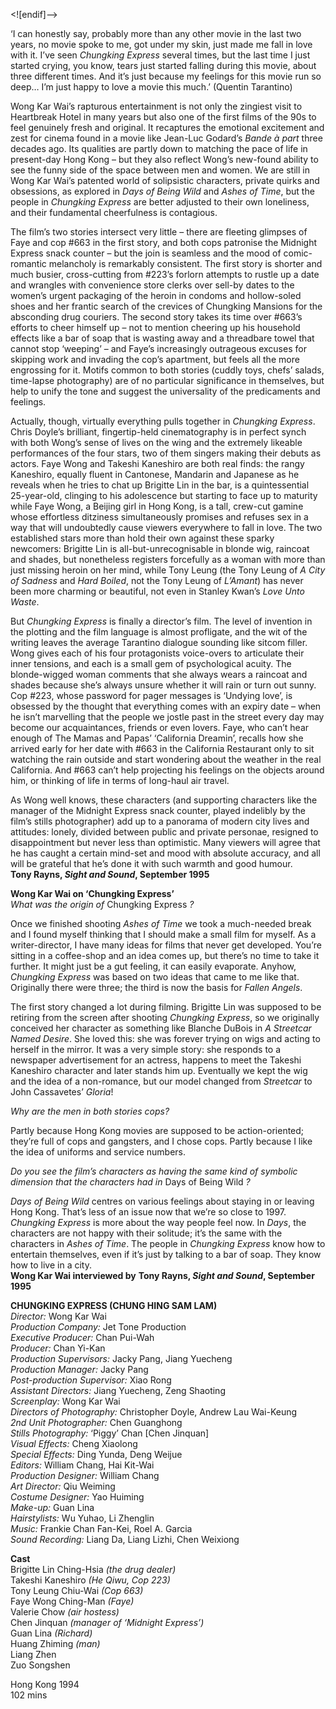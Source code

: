 

<![endif]-->

‘I can honestly say, probably more than any other movie in the last two years, no movie spoke to me, got under my skin, just made me fall in love with it. I’ve seen _Chungking_ _Express_ several times, but the last time I just started crying, you know, tears just started falling during this movie, about three different times. And it’s just because my feelings for this movie run so deep… I’m just happy to love a movie this much.’ (Quentin Tarantino)

Wong Kar Wai’s rapturous entertainment is not only the zingiest visit to Heartbreak Hotel in many years but also one of the first films of the 90s to feel genuinely fresh and original. It recaptures the emotional excitement and zest for cinema found in a movie like Jean-Luc Godard’s _Bande à part_ three decades ago. Its qualities are partly down to matching the pace of life in present-day Hong Kong – but they also reflect Wong’s new-found ability to see the funny side of the space between men and women. We are still in Wong Kar Wai’s patented world of solipsistic characters, private quirks and obsessions, as explored in _Days of Being Wild_ and _Ashes of Time_, but the people in _Chungking Express_ are better adjusted to their own loneliness, and their fundamental cheerfulness is contagious.

The film’s two stories intersect very little – there are fleeting glimpses of Faye and cop #663 in the first story, and both cops patronise the Midnight Express snack counter – but the join is seamless and the mood of comic-romantic melancholy is remarkably consistent. The first story is shorter and much busier, cross-cutting from #223’s forlorn attempts to rustle up a date and wrangles with convenience store clerks over sell-by dates to the women’s urgent packaging of the heroin in condoms and hollow-soled shoes and her frantic search of the crevices of Chungking Mansions for the absconding drug couriers. The second story takes its time over #663’s efforts to cheer himself up – not to mention cheering up his household effects like a bar of soap that is wasting away and a threadbare towel that cannot stop ‘weeping’ – and Faye’s increasingly outrageous excuses for skipping work and invading the cop’s apartment, but feels all the more engrossing for it. Motifs common to both stories (cuddly toys, chefs’ salads, time-lapse photography) are of no particular significance in themselves, but help to unify the tone and suggest the universality of the predicaments and feelings.

Actually, though, virtually everything pulls together in _Chungking_ _Express_.  
Chris Doyle’s brilliant, fingertip-held cinematography is in perfect synch with both Wong’s sense of lives on the wing and the extremely likeable performances of the four stars, two of them singers making their debuts as actors. Faye Wong and Takeshi Kaneshiro are both real finds: the rangy Kaneshiro, equally fluent in Cantonese, Mandarin and Japanese as he reveals when he tries to chat up Brigitte Lin in the bar, is a quintessential 25-year-old, clinging to his adolescence but starting to face up to maturity while Faye Wong, a Beijing girl in Hong Kong, is a tall, crew-cut gamine whose effortless ditziness simultaneously promises and refuses sex in a way that will undoubtedly cause viewers everywhere to fall in love. The two established stars more than hold their own against these sparky newcomers: Brigitte Lin is all-but-unrecognisable in blonde wig, raincoat and shades, but nonetheless registers forcefully as a woman with more than just missing heroin on her mind, while Tony Leung (the Tony Leung of _A City of Sadness_ and _Hard_ _Boiled_, not the Tony Leung of _L’Amant_) has never been more charming or beautiful, not even in Stanley Kwan’s _Love Unto Waste_.

But _Chungking Express_ is finally a director’s film. The level of invention in the plotting and the film language is almost profligate, and the wit of the writing leaves the average Tarantino dialogue sounding like sitcom filler. Wong gives each of his four protagonists voice-overs to articulate their inner tensions, and each is a small gem of psychological acuity. The blonde-wigged woman comments that she always wears a raincoat and shades because she’s always unsure whether it will rain or turn out sunny. Cop #223, whose password for pager messages is ‘Undying love’, is obsessed by the thought that everything comes with an expiry date – when he isn’t marvelling that the people we jostle past in the street every day may become our acquaintances, friends or even lovers. Faye, who can’t hear enough of The Mamas and Papas’ ‘California Dreamin’, recalls how she arrived early for her date with #663 in the California Restaurant only to sit watching the rain outside and start wondering about the weather in the real California. And #663 can’t help projecting his feelings on the objects around him, or thinking of life in terms of long-haul air travel.

As Wong well knows, these characters (and supporting characters like the manager of the Midnight Express snack counter, played indelibly by the film’s stills photographer) add up to a panorama of modern city lives and attitudes: lonely, divided between public and private personae, resigned to disappointment but never less than optimistic. Many viewers will agree that he has caught a certain mind-set and mood with absolute accuracy, and all will be grateful that he’s done it with such warmth and good humour.  
**Tony Rayns, _Sight and Sound_, September 1995**  

**Wong Kar Wai on ‘Chungking Express’**  
_What was the origin of_ Chungking Express _?_

Once we finished shooting _Ashes of Time_ we took a much-needed break and I found myself thinking that I should make a small film for myself. As a writer-director, I have many ideas for films that never get developed. You’re sitting in a coffee-shop and an idea comes up, but there’s no time to take it further. It might just be a gut feeling, it can easily evaporate. Anyhow, _Chungking Express_ was based on two ideas that came to me like that. Originally there were three; the third is now the basis for _Fallen Angels_.

The first story changed a lot during filming. Brigitte Lin was supposed to be retiring from the screen after shooting _Chungking Express_, so we originally conceived her character as something like Blanche DuBois in _A Streetcar Named Desire_. She loved this: she was forever trying on wigs and acting to herself in the mirror. It was a very simple story: she responds to a newspaper advertisement for an actress, happens to meet the Takeshi Kaneshiro character and later stands him up. Eventually we kept the wig and the idea of a non-romance, but our model changed from _Streetcar_ to John Cassavetes’ _Gloria_!

_Why are the men in both stories cops?_

Partly because Hong Kong movies are supposed to be action-oriented; they’re full of cops and gangsters, and I chose cops. Partly because I like the idea of uniforms and service numbers.

_Do you see the film’s characters as having the same kind of symbolic dimension that the characters had in_ Days of Being Wild _?_

_Days of Being Wild_ centres on various feelings about staying in or leaving Hong Kong. That’s less of an issue now that we’re so close to 1997. _Chungking Express_ is more about the way people feel now. In _Days_, the characters are not happy with their solitude; it’s the same with the characters in _Ashes of Time_. The people in _Chungking Express_ know how to entertain themselves, even if it’s just by talking to a bar of soap. They know how to live in a city.  
**Wong Kar Wai interviewed by** **Tony Rayns, _Sight and Sound_, September 1995**  

**CHUNGKING EXPRESS (CHUNG HING SAM LAM)**  
_Director:_ Wong Kar Wai  
_Production Company:_ Jet Tone Production  
_Executive Producer:_ Chan Pui-Wah  
_Producer:_ Chan Yi-Kan  
_Production Supervisors:_ Jacky Pang, Jiang Yuecheng  
_Production Manager:_ Jacky Pang  
_Post-production Supervisor:_ Xiao Rong  
_Assistant Directors:_ Jiang Yuecheng, Zeng Shaoting  
_Screenplay:_ Wong Kar Wai  
_Directors of Photography:_ Christopher Doyle, Andrew Lau Wai-Keung  
_2nd Unit Photographer:_ Chen Guanghong  
_Stills Photography:_ ‘Piggy’ Chan [Chen Jinquan]  
_Visual Effects:_ Cheng Xiaolong  
_Special Effects:_ Ding Yunda, Deng Weijue  
_Editors:_ William Chang, Hai Kit-Wai  
_Production Designer:_ William Chang  
_Art Director:_ Qiu Weiming  
_Costume Designer:_ Yao Huiming  
_Make-up:_ Guan Lina  
_Hairstylists:_ Wu Yuhao, Li Zhenglin  
_Music:_ Frankie Chan Fan-Kei, Roel A. Garcia  
_Sound Recording:_ Liang Da, Liang Lizhi, Chen Weixiong  

**Cast**  
Brigitte Lin Ching-Hsia _(the drug dealer)_  
Takeshi Kaneshiro _(He Qiwu, Cop 223)_  
Tony Leung Chiu-Wai _(Cop 663)_  
Faye Wong Ching-Man _(Faye)_  
Valerie Chow _(air hostess)_  
Chen Jinquan _(manager of ‘Midnight Express’)_  
Guan Lina _(Richard)_  
Huang Zhiming _(man)_  
Liang Zhen  
Zuo Songshen  

Hong Kong 1994  
102 mins  
<!--stackedit_data:
eyJoaXN0b3J5IjpbNDk1Nzk4NjcyLDU1MDcxMjk2MF19
-->